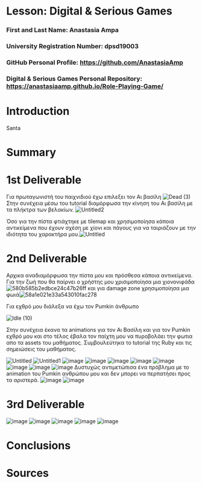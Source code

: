 # Lesson: Digital & Serious Games

### First and Last Name: Anastasia Ampa
### University Registration Number: dpsd19003
### GitHub Personal Profile: https://github.com/AnastasiaAmp
### Digital & Serious Games Personal Repository: https://anastasiaamp.github.io/Role-Playing-Game/

# Introduction
Santa
# Summary


# 1st Deliverable
Για πρωταγωνιστή του παιχνιδιού έχω επιλεξει τον Αι βασίλη ![Dead (3)](https://user-images.githubusercontent.com/100956226/201089972-2fa3c2b6-e3cd-4cb2-955f-1b6efbc8b50c.png)
Στην συνέχεια μέσω του tutorial διαμόρφωσα την κίνηση του Αι βασίλη με τα πλήκτρα των βελακίων. ![Untitled2](https://user-images.githubusercontent.com/100956226/201095073-09e452ac-082d-4643-b5fc-9b166df5e813.jpg)

Όσο για την πίστα φτιάχτηκε με tilemap και χρησιμοποίησα κάποια αντικείμενα που έχουν σχέση με χίονι και πάγους για να ταιριάζουν με την ιδιότητα του χαρακτήρα μου.![Untitled](https://user-images.githubusercontent.com/100956226/201095118-b910470a-8eb7-43d1-b4bb-599aa1485f5e.jpg)



# 2nd Deliverable
Αρχικα αναδιαμόρφωσα την πίστα μου και πρόσθεσα κάποια αντικείμενα.
Για την ζωή που θα παίρνει ο χρήστης μου χρισιμοποίησα μια χιονονιφάδα 
![580b585b2edbce24c47b26ff](https://user-images.githubusercontent.com/100956226/207133501-7e72ba11-7383-4692-960e-c9621a37031d.png)
και για damage zone χρησιμοποίησα μια φωιά![58a1e021e33a543010fac278](https://user-images.githubusercontent.com/100956226/207133621-00435eea-7642-4709-ae88-a909b86f2b9c.png)

Για εχθρό μου διάλεξα να έχω τον Pumkin άνθρωπο 

![Idle (10)](https://user-images.githubusercontent.com/100956226/207134703-4d0349e8-0e47-43ba-86f8-9928a9428fba.png)

Στην συνέχεια έκανα τα animations για τον Αι Βασίλη και για τον Pumkin εχθρό μου και στο τέλος έβαλα τον παίχτη μου να πυροβολάει την φωτια απο τα assets του μαθήματος. Συμβουλεύτηκα το tutorial της Ruby και τις σημειώσεις του μαθήματος.


![Untitled](https://user-images.githubusercontent.com/100956226/207661197-3e2f2810-3ada-4c41-a64e-2b16b511712d.jpg)
![Untitled1](https://user-images.githubusercontent.com/100956226/207661203-293312fa-b1ea-44cf-8b13-cf4d50a637c6.jpg)
![image](https://user-images.githubusercontent.com/100956226/207661293-605e1bf8-1b07-4e16-9a20-f246afdcee5c.png)
![image](https://user-images.githubusercontent.com/100956226/207661338-ca483ab4-6e50-4816-8044-1d0871a629cb.png)
![image](https://user-images.githubusercontent.com/100956226/207661468-ce102085-c48b-405e-b981-77ce85e585c0.png)
![image](https://user-images.githubusercontent.com/100956226/207661517-90478b4d-1be8-4aaa-aaca-eeb9975837be.png)
![image](https://user-images.githubusercontent.com/100956226/207661545-fa107a78-349b-459d-98dd-d3e92e4f8aa6.png)
![image](https://user-images.githubusercontent.com/100956226/207661609-5974205a-557e-4518-a57a-5611a8b654ed.png)
![image](https://user-images.githubusercontent.com/100956226/207661646-dd2ccb52-dfd3-4644-9781-c6a7a4638f26.png)
![image](https://user-images.githubusercontent.com/100956226/207661701-46f0f2d3-b20a-4a92-92f7-159facaa0785.png)
Δυστυχώς αντιμετώπισα ένα πρόβλημα με το animation του Pumkin ανθρώπου μου και δεν μπορει να περπατήσει προς τα αριστερά.
![image](https://user-images.githubusercontent.com/100956226/207662142-8fb20708-f282-4618-9e6f-99a6f1653255.png)
![image](https://user-images.githubusercontent.com/100956226/207662254-0874baec-26ef-4fd1-ac6b-04cdcc9f3304.png)


# 3rd Deliverable 
![image](https://user-images.githubusercontent.com/100956226/212124502-f133570a-df98-4aec-8c47-403f99b29ae9.png)
![image](https://user-images.githubusercontent.com/100956226/212124613-0314afb5-b197-4a85-b015-160be52d98d6.png)
![image](https://user-images.githubusercontent.com/100956226/212124655-5d8cd3d8-1fe8-4620-90fd-c049689b0951.png)
![image](https://user-images.githubusercontent.com/100956226/212124708-50883f7b-5ba8-4d51-bea6-d4eb373de781.png)
![image](https://user-images.githubusercontent.com/100956226/212150226-d3fb58bc-a5bc-4d0a-b128-04162c1bad70.png)




# Conclusions


# Sources
